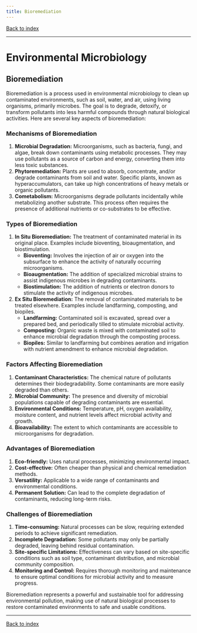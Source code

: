 ```yaml
---
title: Bioremediation
---
```


[Back to index](index.html)

---
# Environmental Microbiology
## Bioremediation

Bioremediation is a process used in environmental microbiology to clean up contaminated environments, such as soil, water, and air, using living organisms, primarily microbes. The goal is to degrade, detoxify, or transform pollutants into less harmful compounds through natural biological activities. Here are several key aspects of bioremediation:

### Mechanisms of Bioremediation
1. **Microbial Degradation:** Microorganisms, such as bacteria, fungi, and algae, break down contaminants using metabolic processes. They may use pollutants as a source of carbon and energy, converting them into less toxic substances.
2. **Phytoremediation:** Plants are used to absorb, concentrate, and/or degrade contaminants from soil and water. Specific plants, known as hyperaccumulators, can take up high concentrations of heavy metals or organic pollutants.
3. **Cometabolism:** Microorganisms degrade pollutants incidentally while metabolizing another substrate. This process often requires the presence of additional nutrients or co-substrates to be effective.

### Types of Bioremediation
1. **In Situ Bioremediation:** The treatment of contaminated material in its original place. Examples include bioventing, bioaugmentation, and biostimulation.
   - **Bioventing:** Involves the injection of air or oxygen into the subsurface to enhance the activity of naturally occurring microorganisms.
   - **Bioaugmentation:** The addition of specialized microbial strains to assist indigenous microbes in degrading contaminants.
   - **Biostimulation:** The addition of nutrients or electron donors to stimulate the activity of indigenous microbes.
2. **Ex Situ Bioremediation:** The removal of contaminated materials to be treated elsewhere. Examples include landfarming, composting, and biopiles.
   - **Landfarming:** Contaminated soil is excavated, spread over a prepared bed, and periodically tilled to stimulate microbial activity.
   - **Composting:** Organic waste is mixed with contaminated soil to enhance microbial degradation through the composting process.
   - **Biopiles:** Similar to landfarming but combines aeration and irrigation with nutrient amendment to enhance microbial degradation.

### Factors Affecting Bioremediation
1. **Contaminant Characteristics:** The chemical nature of pollutants determines their biodegradability. Some contaminants are more easily degraded than others.
2. **Microbial Community:** The presence and diversity of microbial populations capable of degrading contaminants are essential.
3. **Environmental Conditions:** Temperature, pH, oxygen availability, moisture content, and nutrient levels affect microbial activity and growth.
4. **Bioavailability:** The extent to which contaminants are accessible to microorganisms for degradation.

### Advantages of Bioremediation
1. **Eco-friendly:** Uses natural processes, minimizing environmental impact.
2. **Cost-effective:** Often cheaper than physical and chemical remediation methods.
3. **Versatility:** Applicable to a wide range of contaminants and environmental conditions.
4. **Permanent Solution:** Can lead to the complete degradation of contaminants, reducing long-term risks.

### Challenges of Bioremediation
1. **Time-consuming:** Natural processes can be slow, requiring extended periods to achieve significant remediation.
2. **Incomplete Degradation:** Some pollutants may only be partially degraded, leaving behind residual contamination.
3. **Site-specific Limitations:** Effectiveness can vary based on site-specific conditions such as soil type, contaminant distribution, and microbial community composition.
4. **Monitoring and Control:** Requires thorough monitoring and maintenance to ensure optimal conditions for microbial activity and to measure progress.

Bioremediation represents a powerful and sustainable tool for addressing environmental pollution, making use of natural biological processes to restore contaminated environments to safe and usable conditions.

---
[Back to index](index.html)
